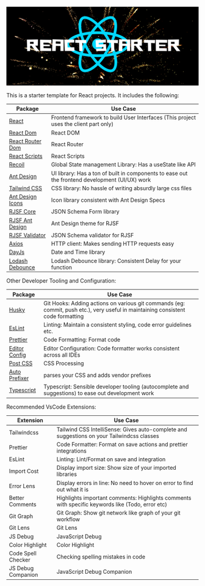 ![React Starter Template](./public/banner.png)

This is a starter template for React projects. It includes the following:

| Package                                                                                   | Use Case                                                                                       |
| ----------------------------------------------------------------------------------------- | ---------------------------------------------------------------------------------------------- |
| [React](https://react.dev/)                                                               | Frontend framework to build User Interfaces (This project uses the client part only)           |
| [React Dom](https://react.dev/reference/react-dom/)                                       | React DOM                                                                                      |
| [React Router Dom](https://reactrouter.com/en/main)                                       | React Router                                                                                   |
| [React Scripts](https://www.npmjs.com/package/react-scripts/)                             | React Scripts                                                                                  |
| [Recoil](https://recoiljs.org/)                                                           | Global State management Library: Has a useState like API                                       |
| [Ant Design](https://ant.design/)                                                         | UI library: Has a ton of built in components to ease out the frontend development (UI/UX) work |
| [Tailwind CSS](https://tailwindcss.com/)                                                  | CSS library: No hassle of writing absurdly large css files                                     |
| [Ant Design Icons](https://ant.design/components/icon/)                                   | Icon library consistent with Ant Design Specs                                                  |
| [RJSF Core](https://rjsf-team.github.io/react-jsonschema-form/docs/)                      | JSON Schema Form library                                                                       |
| [RJSF Ant Design](https://rjsf-team.github.io/react-jsonschema-form/docs/usage/themes)    | Ant Design theme for RJSF                                                                      |
| [RJSF Validator](https://rjsf-team.github.io/react-jsonschema-form/docs/usage/validation) | JSON Schema validator for RJSF                                                                 |
| [Axios](https://axios-http.com/docs/intro)                                                | HTTP client: Makes sending HTTP requests easy                                                  |
| [DayJs](https://day.js.org/)                                                              | Date and Time library                                                                          |
| [Lodash Debounce](https://www.npmjs.com/package/lodash.debounce)                          | Lodash Debounce library: Consistent Delay for your function                                    |

Other Developer Tooling and Configuration:

| Package                                          | Use Case                                                                                                                         |
| ------------------------------------------------ | -------------------------------------------------------------------------------------------------------------------------------- |
| [Husky](https://typicode.github.io/husky/)       | Git Hooks: Adding actions on various git commands (eg: commit, push etc.), very useful in maintaining consistent code formatting |
| [EsLint](https://eslint.org/)                    | Linting: Maintain a consistent styling, code error guidelines etc.                                                               |
| [Prettier](https://prettier.io/)                 | Code Formatting: Format code                                                                                                     |
| [Editor Config](https://editorconfig.org/)       | Editor Configuration: Code formatter works consistent across all IDEs                                                            |
| [Post CSS](https://postcss.org/)                 | CSS Processing                                                                                                                   |
| [Auto Prefixer](https://autoprefixer.github.io/) | parses your CSS and adds vendor prefixes                                                                                         |
| [Typescript](https://www.typescriptlang.org/)    | Typescript: Sensible developer tooling (autocomplete and suggestions) to ease out development work                               |

Recommended VsCode Extensions:

| Extension          | Use Case                                                                                         |
| ------------------ | ------------------------------------------------------------------------------------------------ |
| Tailwindcss        | Tailwind CSS IntelliSense: Gives auto-complete and suggestions on your Tailwindcss classes       |
| Prettier           | Code Formatter: Format on save actions and prettier integrations                                 |
| EsLint             | Linting: Lint/Format on save and integration                                                     |
| Import Cost        | Display import size: Show size of your imported libraries                                        |
| Error Lens         | Display errors in line: No need to hover on error to find out what it is                         |
| Better Comments    | Highlights important comments: Highlights comments with specific keywords like (Todo, error etc) |
| Git Graph          | Git Graph: Show git network like graph of your git workflow                                      |
| Git Lens           | Git Lens                                                                                         |
| JS Debug           | JavaScript Debug                                                                                 |
| Color Highlight    | Color Highlight                                                                                  |
| Code Spell Checker | Checking spelling mistakes in code                                                               |
| JS Debug Companion | JavaScript Debug Companion                                                                       |
